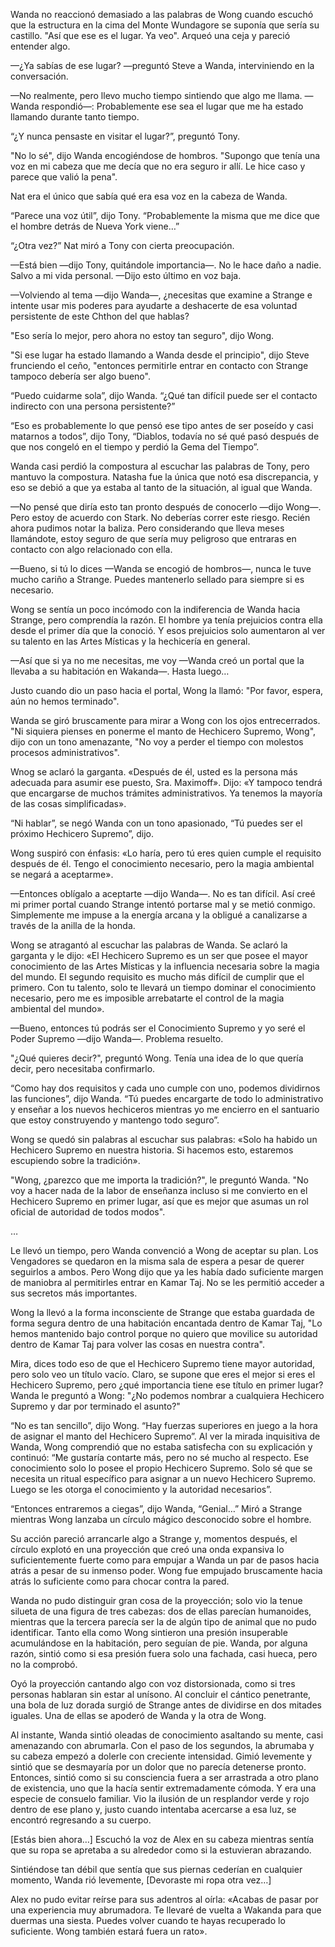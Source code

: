 
Wanda no reaccionó demasiado a las palabras de Wong cuando escuchó que la estructura en la cima del Monte Wundagore se suponía que sería su castillo. "Así que ese es el lugar. Ya veo". Arqueó una ceja y pareció entender algo.

—¿Ya sabías de ese lugar? —preguntó Steve a Wanda, interviniendo en la conversación.

—No realmente, pero llevo mucho tiempo sintiendo que algo me llama. —Wanda respondió—: Probablemente ese sea el lugar que me ha estado llamando durante tanto tiempo.

“¿Y nunca pensaste en visitar el lugar?”, preguntó Tony.

"No lo sé", dijo Wanda encogiéndose de hombros. "Supongo que tenía una voz en mi cabeza que me decía que no era seguro ir allí. Le hice caso y parece que valió la pena".

Nat era el único que sabía qué era esa voz en la cabeza de Wanda.

“Parece una voz útil”, dijo Tony. “Probablemente la misma que me dice que el hombre detrás de Nueva York viene…”

“¿Otra vez?” Nat miró a Tony con cierta preocupación.

—Está bien —dijo Tony, quitándole importancia—. No le hace daño a nadie. Salvo a mi vida personal. —Dijo esto último en voz baja.

—Volviendo al tema —dijo Wanda—, ¿necesitas que examine a Strange e intente usar mis poderes para ayudarte a deshacerte de esa voluntad persistente de este Chthon del que hablas?

"Eso sería lo mejor, pero ahora no estoy tan seguro", dijo Wong.

"Si ese lugar ha estado llamando a Wanda desde el principio", dijo Steve frunciendo el ceño, "entonces permitirle entrar en contacto con Strange tampoco debería ser algo bueno".

“Puedo cuidarme sola”, dijo Wanda. “¿Qué tan difícil puede ser el contacto indirecto con una persona persistente?”

“Eso es probablemente lo que pensó ese tipo antes de ser poseído y casi matarnos a todos”, dijo Tony, “Diablos, todavía no sé qué pasó después de que nos congeló en el tiempo y perdió la Gema del Tiempo”.

Wanda casi perdió la compostura al escuchar las palabras de Tony, pero mantuvo la compostura. Natasha fue la única que notó esa discrepancia, y eso se debió a que ya estaba al tanto de la situación, al igual que Wanda.

—No pensé que diría esto tan pronto después de conocerlo —dijo Wong—. Pero estoy de acuerdo con Stark. No deberías correr este riesgo. Recién ahora pudimos notar la baliza. Pero considerando que lleva meses llamándote, estoy seguro de que sería muy peligroso que entraras en contacto con algo relacionado con ella.

—Bueno, si tú lo dices —Wanda se encogió de hombros—, nunca le tuve mucho cariño a Strange. Puedes mantenerlo sellado para siempre si es necesario.

Wong se sentía un poco incómodo con la indiferencia de Wanda hacia Strange, pero comprendía la razón. El hombre ya tenía prejuicios contra ella desde el primer día que la conoció. Y esos prejuicios solo aumentaron al ver su talento en las Artes Místicas y la hechicería en general.

—Así que si ya no me necesitas, me voy —Wanda creó un portal que la llevaba a su habitación en Wakanda—. Hasta luego…

Justo cuando dio un paso hacia el portal, Wong la llamó: "Por favor, espera, aún no hemos terminado".

Wanda se giró bruscamente para mirar a Wong con los ojos entrecerrados. "Ni siquiera pienses en ponerme el manto de Hechicero Supremo, Wong", dijo con un tono amenazante, "No voy a perder el tiempo con molestos procesos administrativos".

Wnog se aclaró la garganta. «Después de él, usted es la persona más adecuada para asumir ese puesto, Sra. Maximoff». Dijo: «Y tampoco tendrá que encargarse de muchos trámites administrativos. Ya tenemos la mayoría de las cosas simplificadas».

“Ni hablar”, se negó Wanda con un tono apasionado, “Tú puedes ser el próximo Hechicero Supremo”, dijo.

Wong suspiró con énfasis: «Lo haría, pero tú eres quien cumple el requisito después de él. Tengo el conocimiento necesario, pero la magia ambiental se negará a aceptarme».

—Entonces oblígalo a aceptarte —dijo Wanda—. No es tan difícil. Así creé mi primer portal cuando Strange intentó portarse mal y se metió conmigo. Simplemente me impuse a la energía arcana y la obligué a canalizarse a través de la anilla de la honda.

Wong se atragantó al escuchar las palabras de Wanda. Se aclaró la garganta y le dijo: «El Hechicero Supremo es un ser que posee el mayor conocimiento de las Artes Místicas y la influencia necesaria sobre la magia del mundo. El segundo requisito es mucho más difícil de cumplir que el primero. Con tu talento, solo te llevará un tiempo dominar el conocimiento necesario, pero me es imposible arrebatarte el control de la magia ambiental del mundo».

—Bueno, entonces tú podrás ser el Conocimiento Supremo y yo seré el Poder Supremo —dijo Wanda—. Problema resuelto.

"¿Qué quieres decir?", preguntó Wong. Tenía una idea de lo que quería decir, pero necesitaba confirmarlo.

“Como hay dos requisitos y cada uno cumple con uno, podemos dividirnos las funciones”, dijo Wanda. “Tú puedes encargarte de todo lo administrativo y enseñar a los nuevos hechiceros mientras yo me encierro en el santuario que estoy construyendo y mantengo todo seguro”.

Wong se quedó sin palabras al escuchar sus palabras: «Solo ha habido un Hechicero Supremo en nuestra historia. Si hacemos esto, estaremos escupiendo sobre la tradición».

"Wong, ¿parezco que me importa la tradición?", le preguntó Wanda. "No voy a hacer nada de la labor de enseñanza incluso si me convierto en el Hechicero Supremo en primer lugar, así que es mejor que asumas un rol oficial de autoridad de todos modos".

…

Le llevó un tiempo, pero Wanda convenció a Wong de aceptar su plan. Los Vengadores se quedaron en la misma sala de espera a pesar de querer seguirlos a ambos. Pero Wong dijo que ya les había dado suficiente margen de maniobra al permitirles entrar en Kamar Taj. No se les permitió acceder a sus secretos más importantes.

Wong la llevó a la forma inconsciente de Strange que estaba guardada de forma segura dentro de una habitación encantada dentro de Kamar Taj, "Lo hemos mantenido bajo control porque no quiero que movilice su autoridad dentro de Kamar Taj para volver las cosas en nuestra contra".

Mira, dices todo eso de que el Hechicero Supremo tiene mayor autoridad, pero solo veo un título vacío. Claro, se supone que eres el mejor si eres el Hechicero Supremo, pero ¿qué importancia tiene ese título en primer lugar? Wanda le preguntó a Wong: "¿No podemos nombrar a cualquiera Hechicero Supremo y dar por terminado el asunto?"

“No es tan sencillo”, dijo Wong. “Hay fuerzas superiores en juego a la hora de asignar el manto del Hechicero Supremo”. Al ver la mirada inquisitiva de Wanda, Wong comprendió que no estaba satisfecha con su explicación y continuó: “Me gustaría contarte más, pero no sé mucho al respecto. Ese conocimiento solo lo posee el propio Hechicero Supremo. Solo sé que se necesita un ritual específico para asignar a un nuevo Hechicero Supremo. Luego se les otorga el conocimiento y la autoridad necesarios”.

“Entonces entraremos a ciegas”, dijo Wanda, “Genial…” Miró a Strange mientras Wong lanzaba un círculo mágico desconocido sobre el hombre.

Su acción pareció arrancarle algo a Strange y, momentos después, el círculo explotó en una proyección que creó una onda expansiva lo suficientemente fuerte como para empujar a Wanda un par de pasos hacia atrás a pesar de su inmenso poder. Wong fue empujado bruscamente hacia atrás lo suficiente como para chocar contra la pared.

Wanda no pudo distinguir gran cosa de la proyección; solo vio la tenue silueta de una figura de tres cabezas: dos de ellas parecían humanoides, mientras que la tercera parecía ser la de algún tipo de animal que no pudo identificar. Tanto ella como Wong sintieron una presión insuperable acumulándose en la habitación, pero seguían de pie. Wanda, por alguna razón, sintió como si esa presión fuera solo una fachada, casi hueca, pero no la comprobó.

Oyó la proyección cantando algo con voz distorsionada, como si tres personas hablaran sin estar al unísono. Al concluir el cántico penetrante, una bola de luz dorada surgió de Strange antes de dividirse en dos mitades iguales. Una de ellas se apoderó de Wanda y la otra de Wong.

Al instante, Wanda sintió oleadas de conocimiento asaltando su mente, casi amenazando con abrumarla. Con el paso de los segundos, la abrumaba y su cabeza empezó a dolerle con creciente intensidad. Gimió levemente y sintió que se desmayaría por un dolor que no parecía detenerse pronto. Entonces, sintió como si su consciencia fuera a ser arrastrada a otro plano de existencia, uno que la hacía sentir extremadamente cómoda. Y era una especie de consuelo familiar. Vio la ilusión de un resplandor verde y rojo dentro de ese plano y, justo cuando intentaba acercarse a esa luz, se encontró regresando a su cuerpo.

[Estás bien ahora…] Escuchó la voz de Alex en su cabeza mientras sentía que su ropa se apretaba a su alrededor como si la estuvieran abrazando.

Sintiéndose tan débil que sentía que sus piernas cederían en cualquier momento, Wanda rió levemente, [Devoraste mi ropa otra vez…]

Alex no pudo evitar reírse para sus adentros al oírla: «Acabas de pasar por una experiencia muy abrumadora. Te llevaré de vuelta a Wakanda para que duermas una siesta. Puedes volver cuando te hayas recuperado lo suficiente. Wong también estará fuera un rato».